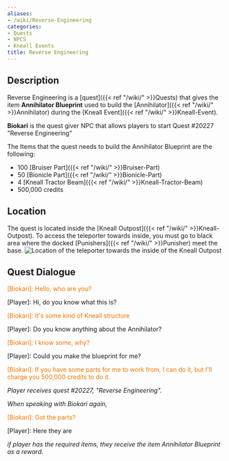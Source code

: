```yaml
---
aliases:
- /wiki/Reverse-Engineering
categories:
- Quests
- NPCS
- Kneall Events
title: Reverse Engineering
---
```


## Description

Reverse Engineering is a [quest]({{< ref "/wiki/" >}}Quests) that gives the item **Annihilator Blueprint** used to build the [Annihilator]({{< ref "/wiki/" >}}Annihilator) during the [Kneall Event]({{< ref "/wiki/" >}}Kneall-Event).

**Biokari** is the quest giver NPC that allows players to start Quest #20227 "Reverse Engineering"

The Items that the quest needs to build the Annihilator Blueprint are the following:

- 100 [Bruiser Part]({{< ref "/wiki/" >}}Bruiser-Part)
- 50 [Bionicle Part]({{< ref "/wiki/" >}}Bionicle-Part)
- 4 [Kneall Tractor Beam]({{< ref "/wiki/" >}}Kneall-Tractor-Beam)
- 500,000 credits

## Location

The quest is located inside the [Kneall Outpost]({{< ref "/wiki/" >}}Kneall-Outpost). To access the teleporter towards inside, you must go to black area where the docked [Punishers]({{< ref "/wiki/" >}}Punisher) meet the base. ![Location of the
teleporter towards the inside of the [Kneall
Outpost](Kneall_Outpost "wikilink")](Knealloutpostteleporter.png "Location of the teleporter towards the inside of the Kneall Outpost")

## Quest Dialogue 

<span style="color:#ee7600">[Biokari]: Hello, who are you?</span>

[Player]: Hi, do you know what this is?

<span style="color:#ee7600">[Biokari]: It's some kind of Kneall structure</span>

[Player]: Do you know anything about the Annihilator?

<span style="color:#ee7600">[Biokari]: I know some, why?</span>

[Player]: Could you make the blueprint for me?

<span style="color:#ee7600">[Biokari]: If you have some parts for me to work from, I can do it, but I'll charge you 500,000 credits to do it.</span>

_Player receives quest #20227, "Reverse Engineering"._

_When speaking with Biokari again,_

<span style="color:#ee7600">[Biokari]: Got the parts?</span>

[Player]: Here they are

_if player has the required items, they receive the item Annihilator Blueprint as a reward._